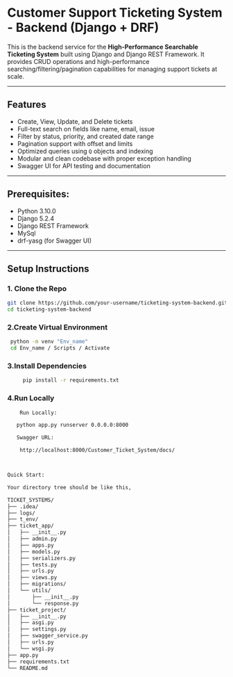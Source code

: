 #  Customer Support Ticketing System - Backend (Django + DRF)

This is the backend service for the **High-Performance Searchable Ticketing System** built using Django and Django REST Framework. It provides CRUD operations and high-performance searching/filtering/pagination capabilities for managing support tickets at scale.

---

##  Features

-  Create, View, Update, and Delete tickets
-  Full-text search on fields like name, email, issue
-  Filter by status, priority, and created date range
-  Pagination support with offset and limits
- Optimized queries using `Q` objects and indexing
-  Modular and clean codebase with proper exception handling
-  Swagger UI for API testing and documentation

---

## Prerequisites:

- Python 3.10.0
- Django 5.2.4
- Django REST Framework
- MySql
- drf-yasg (for Swagger UI)
  

---

## Setup Instructions

### 1. Clone the Repo

```bash
git clone https://github.com/your-username/ticketing-system-backend.git
cd ticketing-system-backend

 ```
### 2.Create Virtual Environment

```bash
 python -m venv "Env_name"
 cd Env_name / Scripts / Activate

 ```
### 3.Install Dependencies

```bash
     pip install -r requirements.txt


 ```
### 4.Run Locally

```bash
    Run Locally:

   python app.py runserver 0.0.0.0:8000

   Swagger URL:

    http://localhost:8000/Customer_Ticket_System/docs/



Quick Start:

Your directory tree should be like this,

TICKET_SYSTEMS/
├── .idea/                        
├── logs/                        
├── t_env/                        
├── ticket_app/                   
│   ├── __init__.py
│   ├── admin.py
│   ├── apps.py
│   ├── models.py                 
│   ├── serializers.py           
│   ├── tests.py
│   ├── urls.py                  
│   ├── views.py                 
│   ├── migrations/            
│   └── utils/                   
│       ├── __init__.py
│       └── response.py          
├── ticket_project/              
│   ├── __init__.py
│   ├── asgi.py
│   ├── settings.py              
│   ├── swagger_service.py      
│   ├── urls.py                 
│   └── wsgi.py
├── app.py                       
├── requirements.txt           
└── README.md                   




